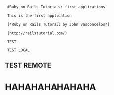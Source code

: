      #Ruby on Rails Tutorials: first applications

     This is the first application

     [*Ruby on Rails Tutorail by John vasconcelos*]

     (http://railstutorial.com/)
     
     TEST

     TEST LOCAL

## TEST REMOTE


# HAHAHAHAHAHAHA
